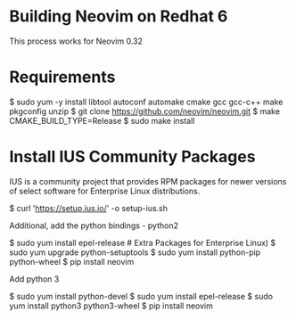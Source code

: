 
Building Neovim on Redhat 6
===========================

This process works for Neovim 0.32

  # Requirements
  $ sudo yum -y install libtool autoconf automake cmake gcc gcc-c++ make pkgconfig unzip
  $ git clone https://github.com/neovim/neovim.git
  $ make CMAKE_BUILD_TYPE=Release
  $ sudo make install

Install IUS Community Packages
==============================
IUS is a community project that provides RPM packages for newer versions of
select software for Enterprise Linux distributions.

  $ curl 'https://setup.ius.io/' -o setup-ius.sh

Additional, add the python bindings   - python2

  $ sudo yum install epel-release                 # Extra Packages for Enterprise Linux)
  $ sudo yum upgrade python-setuptools
  $ sudo yum install python-pip python-wheel
  $ pip install neovim

Add python 3

  $ sudo yum install python-devel
  $ sudo yum install epel-release
  $ sudo yum install python3 python3-wheel
  $ pip install neovim

